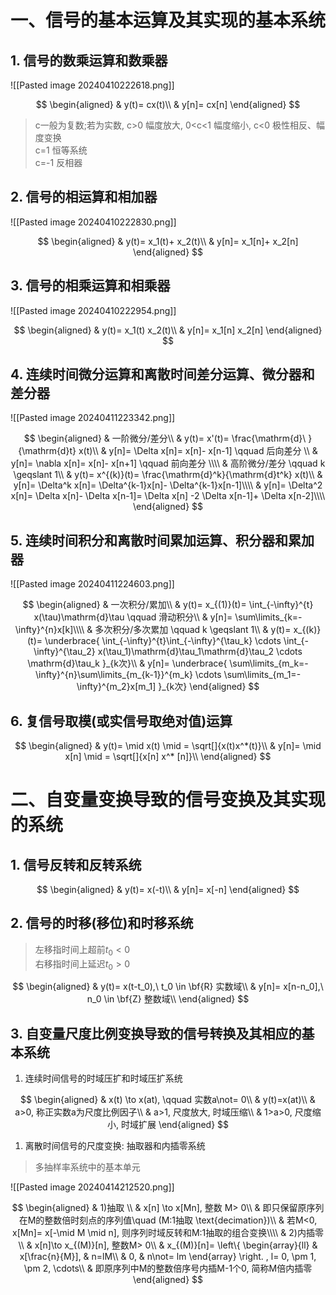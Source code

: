 # 一、信号的基本运算及其实现的基本系统

## 1. 信号的数乘运算和数乘器

![[Pasted image 20240410222618.png]]

$$
\begin{aligned}
	& y(t)= cx(t)\\
	& y[n]= cx[n]
\end{aligned}
$$

> c一般为复数;若为实数, c>0 幅度放大, 0<c<1 幅度缩小, c<0 极性相反、幅度变换 <BR>
> c=1 恒等系统 <BR>
> c=-1 反相器

## 2. 信号的相运算和相加器

![[Pasted image 20240410222830.png]]

$$
\begin{aligned}
	& y(t)= x_1(t)+ x_2(t)\\
	& y[n]= x_1[n]+ x_2[n]
\end{aligned}
$$

## 3. 信号的相乘运算和相乘器

![[Pasted image 20240410222954.png]]

$$
\begin{aligned}
	& y(t)= x_1(t) x_2(t)\\
	& y[n]= x_1[n] x_2[n]
\end{aligned}
$$

## 4. 连续时间微分运算和离散时间差分运算、微分器和差分器

![[Pasted image 20240411223342.png]]

$$
\begin{aligned}
	& 一阶微分/差分\\
	& y(t)= x'(t)= \frac{\mathrm{d}\ }{\mathrm{d}t} x(t)\\
	& y[n]= \Delta x[n]= x[n]- x[n-1] \qquad 后向差分 \\
	& y[n]= \nabla x[n]= x[n]- x[n+1] \qquad 前向差分 \\\\
	& 高阶微分/差分 \qquad  k \geqslant 1\\
	& y(t)= x^{(k)}(t)= \frac{\mathrm{d}^k}{\mathrm{d}t^k} x(t)\\
	& y[n]= \Delta^k x[n]= \Delta^{k-1}x[n]- \Delta^{k-1}x[n-1]\\\\
	& y[n]= \Delta^2 x[n]= \Delta x[n]- \Delta x[n-1]= \Delta x[n] -2 \Delta x[n-1]+ \Delta x[n-2]\\\\
\end{aligned}
$$

## 5. 连续时间积分和离散时间累加运算、积分器和累加器

![[Pasted image 20240411224603.png]]

$$
\begin{aligned}
	& 一次积分/累加\\
	& y(t)= x_{(1)}(t)= \int_{-\infty}^{t} x(\tau)\mathrm{d}\tau \qquad 滑动积分\\
	& y[n]= \sum\limits_{k=-\infty}^{n}x[k]\\\\
	& 多次积分/多次累加 \qquad k \geqslant 1\\
	& y(t)= x_{(k)}(t)= \underbrace{
	\int_{-\infty}^{t}\int_{-\infty}^{\tau_k} \cdots \int_{-\infty}^{\tau_2} x(\tau_1)\mathrm{d}\tau_1\mathrm{d}\tau_2 \cdots \mathrm{d}\tau_k
	}_{k次}\\
	& y[n]= \underbrace{
		\sum\limits_{m_k=-\infty}^{n}\sum\limits_{m_{k-1}}^{m_k} \cdots \sum\limits_{m_1=-\infty}^{m_2}x[m_1]
	}_{k次}
\end{aligned}
$$

## 6. 复信号取模(或实信号取绝对值)运算

$$
\begin{aligned}
	& y(t)= \mid x(t) \mid = \sqrt[]{x(t)x^*(t)}\\
	& y[n]= \mid x[n] \mid = \sqrt[]{x[n] x^* [n]}\\
\end{aligned}
$$

# 二、自变量变换导致的信号变换及其实现的系统

## 1. 信号反转和反转系统

$$
\begin{aligned}
	& y(t)= x(-t)\\
	& y[n]= x[-n]
\end{aligned}
$$

## 2. 信号的时移(移位)和时移系统

> 左移指时间上超前$t_0<0$ <BR>
> 右移指时间上延迟$t_0>0$ <BR>

$$
\begin{aligned}
	& y(t)= x(t-t_0),\ t_0 \in \bf{R} 实数域\\
	& y[n]= x[n-n_0],\ n_0 \in \bf{Z} 整数域\\
\end{aligned}
$$

## 3. 自变量尺度比例变换导致的信号转换及其相应的基本系统

1. 连续时间信号的时域压扩和时域压扩系统

$$
\begin{aligned}
	& x(t) \to x(at), \qquad 实数a\not= 0\\
	& y(t)=x(at)\\
	& a>0, 称正实数a为尺度比例因子\\
	& a>1, 尺度放大, 时域压缩\\
	& 1>a>0, 尺度缩小, 时域扩展
\end{aligned}
$$

1. 离散时间信号的尺度变换: 抽取器和内插零系统

> 多抽样率系统中的基本单元

![[Pasted image 20240414212520.png]]

$$
\begin{aligned}
		& 1)抽取 \\
	& x[n] \to x[Mn], 整数 M> 0\\
	& 即只保留原序列在M的整数倍时刻点的序列值\quad (M:1抽取 \text{decimation})\\
	& 若M<0, x[Mn]= x[-\mid M \mid n], 则序列时域反转和M:1抽取的组合变换\\\\
		& 2)内插零\\
		& x[n]\to x_{(M)}[n], 整数M> 0\\
		& x_{(M)}[n]=
		\left\{
		\begin{array}{ll}
		& x[\frac{n}{M}], & n=lM\\
		& 0, & n\not= lm
		\end{array}
		\right.
		, l= 0, \pm 1, \pm 2, \cdots\\
		& 即原序列中M的整数倍序号内插M-1个0, 简称M倍内插零
\end{aligned}
$$
